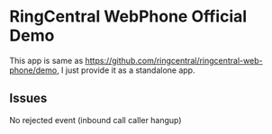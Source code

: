 # RingCentral WebPhone Official Demo

This app is same as https://github.com/ringcentral/ringcentral-web-phone/demo, I just provide it as a standalone app.


## Issues

No rejected event (inbound call caller hangup)
